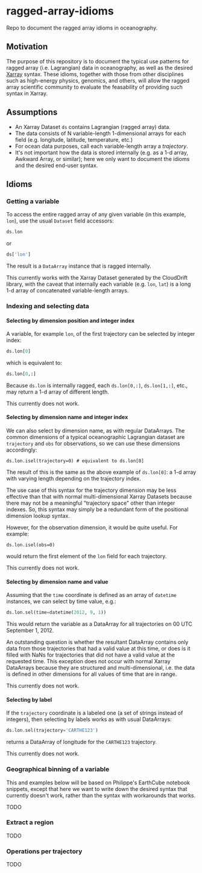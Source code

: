 # ragged-array-idioms

Repo to document the ragged array idioms in oceanography.

## Motivation

The purpose of this repository is to document the typical use patterns
for ragged array (i.e. Lagrangian) data in oceanography, as well as
the desired [Xarray](https://xarray.dev) syntax.
These idioms, together with those from other disciplines such as
high-energy physics, genomics, and others, will allow the ragged array
scientific community to evaluate the feasability of providing such
syntax in Xarray.

## Assumptions

* An Xarray Dataset `ds` contains Lagrangian (ragged array) data.
* The data consists of N variable-length 1-dimensional arrays
for each field (e.g. longitude, latitude, temperature, etc.)
* For ocean data purposes, call each variable-length array a _trajectory_.
* It's not important how the data is stored internally
(e.g. as a 1-d array, Awkward Array, or similar);
here we only want to document the idioms and the desired end-user syntax.

## Idioms

### Getting a variable

To access the entire ragged array of any given variable (in this example, `lon`),
use the usual `Dataset` field accessors:

```python
ds.lon
```

or

```python
ds['lon']
```

The result is a `DataArray` instance that is ragged internally.

This currently works with the Xarray Dataset generated by the CloudDrift
library, with the caveat that internally each variable (e.g. `lon`, `lat`) is
a long 1-d array of concatenated variable-length arrays.

### Indexing and selecting data

#### Selecting by dimension position and integer index

A variable, for example `lon`,  of the first trajectory can be selected by
integer index:

```python
ds.lon[0]
```

which is equivalent to:

```python
ds.lon[0,:]
```

Because `ds.lon` is internally ragged, each `ds.lon[0,:]`, `ds.lon[1,:]`, etc.,
may return a 1-d array of different length.

This currently does not work.

#### Selecting by dimension name and integer index

We can also select by dimension name, as with regular DataArrays.
The common dimensions of a typical oceanographic Lagrangian dataset are
`trajectory` and `obs` for observations, so we can use these dimensions accordingly:

```
ds.lon.isel(trajectory=0) # equivalent to ds.lon[0]
```

The result of this is the same as the above example of `ds.lon[0]`:
a 1-d array with varying length depending on the trajectory index.

The use case of this syntax for the trajectory dimension may be less effective
than that with normal multi-dimensional Xarray Datasets because there may not
be a meaningful "trajectory space" other than integer indexes.
So, this syntax may simply be a redundant form of the positional dimension
lookup syntax.

However, for the observation dimension, it would be quite useful. For example:

```
ds.lon.isel(obs=0)
```

would return the first element of the `lon` field for each trajectory.

This currently does not work.

#### Selecting by dimension name and value

Assuming that the `time` coordinate is defined as an array of `datetime`
instances, we can select by time value, e.g.:

```python
ds.lon.sel(time=datetime(2012, 9, 1))
```

This would return the variable as a DataArray for all trajectories on 00 UTC
September 1, 2012.

An outstanding question is whether the resultant DataArray contains only data
from those trajectories that had a valid value at this time, or does is it
filled with NaNs for trajectories that did not have a valid value at the
requested time.
This exception does not occur with normal Xarray DataArrays because they are
structured and multi-dimensional, i.e. the data is defined in other dimensions
for all values of time that are in range.

This currently does not work.

#### Selecting by label

If the `trajectory` coordinate is a labeled one (a set of strings instead of
integers), then selecting by labels works as with usual DataArrays:

```python
ds.lon.sel(trajectory='CARTHE123')
```

returns a DataArray of longitude for the `CARTHE123` trajectory.

This currently does not work.

### Geographical binning of a variable

This and examples below will be based on Philippe's EarthCube notebook snippets,
except that here we want to write down the desired syntax that currently doesn't
work, rather than the syntax with workarounds that works.


TODO

### Extract a region

TODO

### Operations per trajectory

TODO
